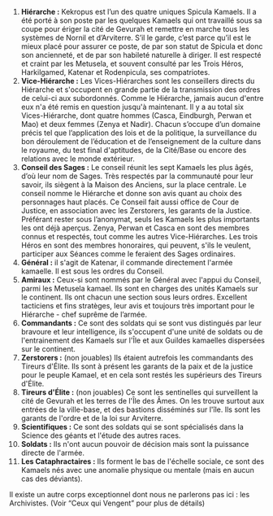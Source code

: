 1. **Hiérarche :** Kekropus est l’un des quatre uniques Spicula Kamaels. Il a été porté à son poste par les quelques Kamaels qui ont travaillé sous sa coupe pour ériger la cité de Gevurah et remettre en marche tous les systèmes de Nornil et d’Arviterre. S’il le garde, c’est parce qu’il est le mieux placé pour assurer ce poste, de par son statut de Spicula et donc son ancienneté, et de par son habileté naturelle à diriger. Il est respecté et craint par les Metusela, et souvent consulté par les Trois Héros, Harkilgamed, Katenar et Rodenpicula, ses compatriotes.
1. **Vice-Hiérarche :** Les Vices-Hiérarches sont les conseillers directs du Hiérarche et s'occupent en grande partie de la transmission des ordres de celui-ci aux subordonnés. Comme le Hiérarche, jamais aucun d'entre eux n'a été remis en question jusqu'à maintenant. Il y a au total six Vices-Hiérarche, dont quatre hommes (Casca, Eindburgh, Perwan et Mao) et deux femmes (Zenya et Nadir). Chacun s’occupe d’un domaine précis tel que l’application des lois et de la politique, la surveillance du bon déroulement de l’éducation et de l’enseignement de la culture dans le royaume, du test final d'aptitudes, de la Cité/Base ou encore des relations avec le monde extérieur.
1. **Conseil des Sages :** Le conseil réunit les sept Kamaels les plus âgés, d’où leur nom de Sages. Très respectés par la communauté pour leur savoir, ils siègent à la Maison des Anciens, sur la place centrale. Le conseil nomme le Hiérarche et donne son avis quant au choix des personnages haut placés. Ce Conseil fait aussi office de Cour de Justice, en association avec les Zerstorers, les garants de la Justice. Préférant rester sous l’anonymat, seuls les Kamaels les plus importants les ont déjà aperçus. Zenya, Perwan et Casca en sont des membres connus et respectés, tout comme les autres Vice-Hiérarches. Les trois Héros en sont des membres honoraires, qui peuvent, s'ils le veulent, participer aux Séances comme le feraient des Sages ordinaires.
1. **Général :** il s'agit de Katenar, il commande directement l'armée kamaelle. Il est sous les ordres du Conseil.
1. **Amiraux :** Ceux-si sont nommés par le Général avec l'appui du Conseil, parmi les Metusela kamael. Ils sont en charges des unités Kamaels sur le continent. Ils ont chacun une section sous leurs ordres. Excellent tacticiens et fins stratèges, leur avis et toujours très important pour le Hiérarche - chef suprême de l’armée.
1. **Commandants :** Ce sont des soldats qui se sont vus distingués par leur bravoure et leur intelligence, ils s'occupent d'une unité de soldats ou de l'entrainement des Kamaels sur l'Île et aux Guildes kamaelles dispersées sur le continent.
1. **Zerstorers :** (non jouables) Ils étaient autrefois les commandants des Tireurs d'Élite. Ils sont à présent les garants de la paix et de la justice pour le peuple Kamael, et en cela sont restés les supérieurs des Tireurs d'Élite.
1. **Tireurs d'Élite :** (non jouables) Ce sont les sentinelles qui surveillent la cité de Gevurah et les terres de l'Île des Âmes. On les trouve surtout aux entrées de la ville-base, et des bastions disséminés sur l'île. Ils sont les garants de l'ordre et de la loi sur Arviterre.
1. **Scientifiques :** Ce sont des soldats qui se sont spécialisés dans la Science des géants et l'étude des autres races.
1. **Soldats :** Ils n'ont aucun pouvoir de décision mais sont la puissance directe de l'armée.
1. **Les Cataphractaires :** Ils forment le bas de l'échelle sociale, ce sont des Kamaels nés avec une anomalie physique ou mentale (mais en aucun cas des déviants).

Il existe un autre corps exceptionnel dont nous ne parlerons pas ici : les Archivistes. (Voir “Ceux qui Vengent” pour plus de détails)
